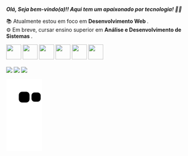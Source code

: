 <em><strong>Olá, Seja bem-vindo(a)!! Aqui tem um apaixonado por tecnologia! 👾✨</strong></em>

📚 Atualmente estou em foco em <strong> Desenvolvimento Web </strong>.
<br>
⚙ Em breve, cursar ensino superior em <strong> Análise e Desenvolvimento de Sistemas </strong>.

<div> 
  <img src="https://cdn.jsdelivr.net/gh/devicons/devicon/icons/html5/html5-original.svg"  width="40" height="40"/> 
  <img src="https://cdn.jsdelivr.net/gh/devicons/devicon/icons/css3/css3-original.svg"  width="40" height="40"/>
  <img src="https://cdn.jsdelivr.net/gh/devicons/devicon/icons/javascript/javascript-original.svg"  width="40" height="40"/>
  <img src="https://cdn.jsdelivr.net/gh/devicons/devicon/icons/react/react-original.svg"  width="40" height="40"/>
  <img src="https://cdn.jsdelivr.net/gh/devicons/devicon/icons/git/git-original.svg"  width="40" height="40"/>  
  <img src="https://cdn.jsdelivr.net/gh/devicons/devicon/icons/vscode/vscode-original.svg"  width="40" height="40"/>  
</div>


<div>
  <img [![Anurag's GitHub stats](https://github-readme-stats.vercel.app/api?username=rianzito)](https://github.com/anuraghazra/github-readme-stats)/>
</div>


<div>
  <a href = "riaanatanael@gmail.com"><img src="https://img.shields.io/badge/Gmail-D14836?style=for-the-badge&logo=gmail&logoColor=white" target="_blank"></a>
  <a href="https://www.linkedin.com/in/rian-natanael" target="_blank"><img src="https://img.shields.io/badge/-LinkedIn-%230077B5?style=for-the-badge&logo=linkedin&logoColor=white" target="_blank"></a>  
  <a href="https://www.instagram.com/_riancl/" target="_blank"><img src="https://img.shields.io/badge/-Instagram-%230077B5?style=for-the-badge&logo=instagram&logoColor=white" target="_blank"></a> 
</div>

![Snake animation](https://github.com/rianzito/rianzito/blob/output/github-contribution-grid-snake.svg)
